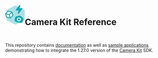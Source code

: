 <img align="left" width="64" height="64" src="docs/camerakit_icon.svg">

# Camera Kit Reference

</br>

This repository contains [documentation](./docs) as well as [sample applications](./samples) demonstrating how to integrate the 1.27.0 version of the [Camera Kit](https://kit.snapchat.com/camera-kit) SDK.
